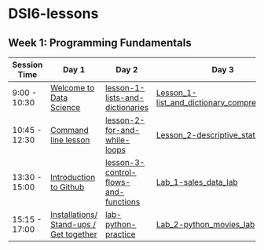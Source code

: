 # DSI6-lessons

## Week 1: Programming Fundamentals

| Session Time  | Day 1                                           | Day 2                                        | Day 3                                               | Day 4 | Day 5 |
| ------------- | ----------------------------------------------- | -------------------------------------------- | --------------------------------------------------- | ----- | ----- |
| 9:00 - 10:30  | [Welcome to Data Science][1-1a]                 | [lesson-1-lists-and-dictionaries][1-2a]      | [Lesson_1-list_and_dictionary_comprehensions][1-3a] |[Linear algebra - Lesson][1-4a]|       |
| 10:45 - 12:30 | [Command line lesson][1-1b]                     | [lesson-2-for-and-while-loops][1-2b]         | [Lesson_2-descriptive_statistics][1-3b] |[Linear algebra - Lab][1-4a]       |       |
| 13:30 - 15:00 | [Introduction to Github][1-1c]                  | [lesson-3-control-flows-and-functions][1-2c] | [Lab_1-sales_data_lab][1-3c]   |[Data visualisation - Lesson][1-4c]       |       |
| 15:15 - 17:00 | [Installations/ Stand-ups / Get together][1-1d] | [lab-python-practice][1-2d]                  | [Lab_2-python_movies_lab][1-3d]  |[Lab_2-python_movies_lab][1-3d]       |       |


[1-1a]: ./week01/day1_intro_command_line_and_github/DSI_intro
[1-1b]: ./week01/day1_intro_command_line_and_github/lesson-intro-to-command-line
[1-1c]: ./week01/day1_intro_command_line_and_github/lesson-intro-to-github
[1-1d]: ./week01/day1_intro_command_line_and_github/DSI_standups

[1-2a]: ./week01/day2_python_review_and_practice/lesson-1-lists-and-dictionaries
[1-2b]: ./week01/day2_python_review_and_practice/lesson-2-for-and-while-loops
[1-2c]: ./week01/day2_python_review_and_practice/lesson-3-control-flows-and-functions
[1-2d]: ./week01/day2_python_review_and_practice/lab-python-practice

[1-3a]: ./week01/day3_comprehensions_and_descriptive_stats/Lesson_1-list_and_dictionary_comprehensions
[1-3b]: ./week01/day3_comprehensions_and_descriptive_stats/Lesson_2-descriptive_statistics
[1-3c]: ./week01/day3_comprehensions_and_descriptive_stats/Lab_1-sales_data_lab
[1-3d]: ./week01/day3_comprehensions_and_descriptive_stats/Lab_2-python_movies_lab

[1-4a]: ./week01/day4_linalgreview_datavis_pythonpractice/lesson-1-linear-algebra-review
[1-4c]: ./week01/day4_linalgreview_datavis_pythonpractice/lesson-2-data-visualisation
